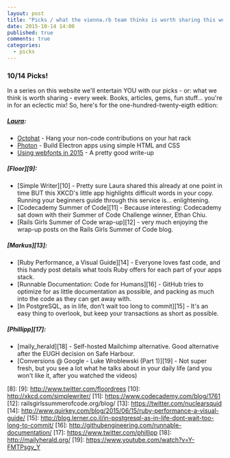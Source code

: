 ```yaml
---
layout: post
title: "Picks / what the vienna.rb team thinks is worth sharing this week"
date: 2015-10-14 14:00
published: true
comments: true
categories:
  - picks
---
```


### 10/14 Picks!

In a series on this website we'll entertain YOU with our picks - or: what we think is worth sharing - every week.
Books, articles, gems, fun stuff... you're in for an eclectic mix! So, here's for the one-hundred-twenty-eigth edition:

##### [Laura][1]:
- [Octohat][2] - Hang your non-code contributions on your hat rack
- [Photon][3] - Build Electron apps using simple HTML and CSS
- [Using webfonts in 2015][4] - A pretty good write-up

##### [Floor][9]:
- [Simple Writer][10] - Pretty sure Laura shared this already at one point in time BUT this XKCD's little app highlights difficult words in your copy. Running your beginners guide through this service is... enlightening.
- [Codecademy Summer of Code][11] - Because interesting: Codecademy sat down with their Summer of Code Challenge winner, Ethan Chiu.
- [Rails Girls Summer of Code wrap-up][12] - very much enjoying the wrap-up posts on the Rails Girls Summer of Code blog.

##### [Markus][13]:
- [Ruby Performance, a Visual Guide][14] - Everyone loves fast code, and this handy post details what tools Ruby offers for each part of your apps stack.
- [Runnable Documentation: Code for Humans][16] - GitHub tries to optimize for as little documentation as possible, and packing as much into the code as they can get away with.
- [In PostgreSQL, as in life, don’t wait too long to commit][15] - It's an easy thing to overlook, but keep your transactions as short as possible.

##### [Phillipp][17]:
- [maily_herald][18] - Self-hosted Mailchimp alternative. Good alternative after the EUGH decision on Safe Harbour.
- [Conversions @ Google - Luke Wroblewski (Part 1)][19] - Not super fresh, but you see a lot what he talks about in your daily life (and you won't like it, after you watched the videos)

[1]: http://www.twitter.com/alicetragedy
[2]: https://github.com/glasnt/octohat
[3]: http://photonkit.com/
[4]: https://helloanselm.com/2015/using-webfonts-in-2015/
[5]: http://www.twitter.com/mraaroncruz
[6]:
[7]:
[8]:
[9]: http://www.twitter.com/floordrees
[10]: http://xkcd.com/simplewriter/
[11]: https://www.codecademy.com/blog/1761
[12]: railsgirlssummerofcode.org/blog/
[13]: https://twitter.com/nuclearsquid
[14]: http://www.quirkey.com/blog/2015/06/15/ruby-performance-a-visual-guide/
[15]: http://blog.lerner.co.il/in-postgresql-as-in-life-dont-wait-too-long-to-commit/
[16]: http://githubengineering.com/runnable-documentation/
[17]: https://www.twitter.com/phillipp
[18]: http://mailyherald.org/
[19]: https://www.youtube.com/watch?v=Y-FMTPsgy_Y
